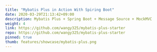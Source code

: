 ```yaml
---
title: "Mybatis Plus in Action With Spiring Boot"
date: 2020-03-29T21:13:42+09:00
description: Mybatis Plus + Spring Boot + Message Source + MockMVC
weight: 4
link: https://github.com/wangy325/mybatis-plus-starter
repo: https://github.com/wangy325/mybatis-plus-starter
pinned: true
thumb: features/showcase/mybatis-plus.png
---
```

